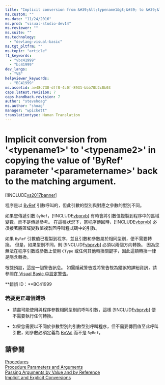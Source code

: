 ```yaml
---
title: "Implicit conversion from &#39;&lt;typename1&gt;&#39; to &#39;&lt;typename2&gt;&#39; in copying the value of &#39;ByRef&#39; parameter &#39;&lt;parametername&gt;&#39; back to the matching argument. | Microsoft Docs"
ms.custom: ""
ms.date: "11/24/2016"
ms.prod: "visual-studio-dev14"
ms.reviewer: ""
ms.suite: ""
ms.technology: 
  - "devlang-visual-basic"
ms.tgt_pltfrm: ""
ms.topic: "article"
f1_keywords: 
  - "vbc41999"
  - "bc41999"
dev_langs: 
  - "VB"
helpviewer_keywords: 
  - "BC41999"
ms.assetid: ae48c738-dff8-4c0f-8931-bbb70b2c8b03
caps.latest.revision: 7
caps.handback.revision: 7
author: "stevehoag"
ms.author: "shoag"
manager: "wpickett"
translationtype: Human Translation
---
```

# Implicit conversion from &#39;&lt;typename1&gt;&#39; to &#39;&lt;typename2&gt;&#39; in copying the value of &#39;ByRef&#39; parameter &#39;&lt;parametername&gt;&#39; back to the matching argument.
[!INCLUDE[vs2017banner](../../../csharp/includes/vs2017banner.md)]

程序是以 [ByRef](../../../visual-basic/language-reference/modifiers/byref.md) 引數呼叫的，但此引數的型別與對應之參數的型別不同。  
  
 如果您傳遞引數 `ByRef`，[!INCLUDE[vbprvb](../../../csharp/programming-guide/concepts/linq/includes/vbprvb_md.md)] 有時會將引數值複製到程序中的區域變數，而不是傳遞參考。  在這種狀況下，當程序傳回時，[!INCLUDE[vbprvb](../../../csharp/programming-guide/concepts/linq/includes/vbprvb_md.md)] 必須接著將區域變數值複製回呼叫程式碼中的引數。  
  
 如果 `ByRef` 引數值已複製到程序，並且引數和參數屬於相同型別，便不需要轉換。  但是，如果型別不同，則 [!INCLUDE[vbprvb](../../../csharp/programming-guide/concepts/linq/includes/vbprvb_md.md)] 必須以兩個方向轉換。  因為您無法在程序引數或參數上使用 `CType` 或任何其他轉換關鍵字，因此這類轉換一律是隱含轉換。  
  
 根據預設，這是一個警告訊息。  如需隱藏警告或將警告視為錯誤的詳細資訊，請參閱[在 Visual Basic 中設定警告](/visual-studio/ide/configuring-warnings-in-visual-basic)。  
  
 **錯誤 ID：**BC41999  
  
### 若要更正這個錯誤  
  
-   請盡可能使用與程序參數相同型別的呼叫引數，這樣 [!INCLUDE[vbprvb](../../../csharp/programming-guide/concepts/linq/includes/vbprvb_md.md)] 便不需要執行任何轉換。  
  
-   如果您需要以不同於參數型別的引數型別呼叫程序，但不需要傳回值至此呼叫引數，則參數必須定義為 [ByVal](../../../visual-basic/language-reference/modifiers/byval.md) 而不是 `ByRef`。  
  
## 請參閱  
 [Procedures](../../../visual-basic/programming-guide/language-features/procedures/index.md)   
 [Procedure Parameters and Arguments](../../../visual-basic/programming-guide/language-features/procedures/procedure-parameters-and-arguments.md)   
 [Passing Arguments by Value and by Reference](../../../visual-basic/programming-guide/language-features/procedures/passing-arguments-by-value-and-by-reference.md)   
 [Implicit and Explicit Conversions](../../../visual-basic/programming-guide/language-features/data-types/implicit-and-explicit-conversions.md)